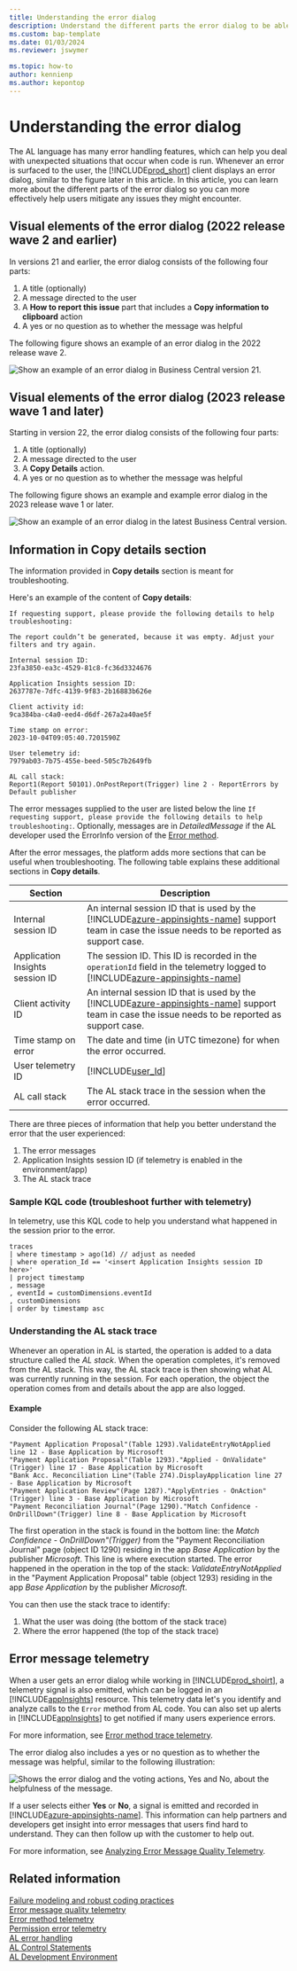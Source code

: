 ```yaml
---
title: Understanding the error dialog
description: Understand the different parts the error dialog to be able to help mitigate issues for users 
ms.custom: bap-template
ms.date: 01/03/2024
ms.reviewer: jswymer

ms.topic: how-to
author: kennienp
ms.author: kepontop
---
```


# Understanding the error dialog

The AL language has many error handling features, which can help you deal with unexpected situations that occur when code is run. Whenever an error is surfaced to the user, the [!INCLUDE[prod_short](../developer/includes/prod_short.md)] client displays an error dialog, similar to the figure later in this article. In this article, you can learn more about the different parts of the error dialog so you can more effectively help users mitigate any issues they might encounter.

## Visual elements of the error dialog (2022 release wave 2 and earlier)

In versions 21 and earlier, the error dialog consists of the following four parts:

1. A title (optionally)
2. A message directed to the user
3. A **How to report this issue** part that includes a **Copy information to clipboard** action
4. A yes or no question as to whether the message was helpful

The following figure shows an example of an error dialog in the 2022 release wave 2. 

![Show an example of an error dialog in Business Central version 21.](media/error-dialog-v21.png)

## Visual elements of the error dialog (2023 release wave 1 and later)

Starting in version 22, the error dialog consists of the following four parts:

1. A title (optionally)
2. A message directed to the user
3. A **Copy Details** action.
4. A yes or no question as to whether the message was helpful

The following figure shows an example and example error dialog in the 2023 release wave 1 or later. 

![Show an example of an error dialog in the latest Business Central version.](media/error-dialog.png)

## Information in Copy details section

The information provided in **Copy details** section is meant for troubleshooting. 

Here's an example of the content of **Copy details**:

```
If requesting support, please provide the following details to help troubleshooting:

The report couldn’t be generated, because it was empty. Adjust your filters and try again.

Internal session ID: 
23fa3850-ea3c-4529-81c8-fc36d3324676

Application Insights session ID: 
2637787e-7dfc-4139-9f83-2b16883b626e

Client activity id: 
9ca384ba-c4a0-eed4-d6df-267a2a40ae5f

Time stamp on error: 
2023-10-04T09:05:40.7201590Z

User telemetry id: 
7979ab03-7b75-455e-beed-505c7b2649fb

AL call stack: 
Report1(Report 50101).OnPostReport(Trigger) line 2 - ReportErrors by Default publisher
```

The error messages supplied to the user are listed below the line `If requesting support, please provide the following details to help troubleshooting:`. Optionally, messages are in _DetailedMessage_ if the AL developer used the ErrorInfo version of the [Error method](methods-auto/dialog/dialog-error-errorinfo-method.md). 


After the error messages, the platform adds more sections that can be useful when troubleshooting. The following table explains these additional sections in **Copy details**.


|Section | Description |
|--------|-------------|
|Internal session ID| An internal session ID that is used by the [!INCLUDE[azure-appinsights-name](../includes/azure-appinsights-name.md)] support team in case the issue needs to be reported as support case.|
|Application Insights session ID| The session ID. This ID is recorded in the `operationId` field in the telemetry logged to [!INCLUDE[azure-appinsights-name](../includes/azure-appinsights-name.md)] | 
|Client activity ID| An internal session ID that is used by the [!INCLUDE[azure-appinsights-name](../includes/azure-appinsights-name.md)] support team in case the issue needs to be reported as support case.|
|Time stamp on error| The date and time (in UTC timezone) for when the error occurred. |
|User telemetry ID | [!INCLUDE[user_Id](../includes/include-telemetry-user-id.md)] | 
|AL call stack | The AL stack trace in the session when the error occurred.| 


There are three pieces of information that help you better understand the error that the user experienced:

1. The error messages
2. Application Insights session ID (if telemetry is enabled in the environment/app)
3. The AL stack trace

### Sample KQL code (troubleshoot further with telemetry)

In telemetry, use this KQL code to help you understand what happened in the session prior to the error.

```kql
traces
| where timestamp > ago(1d) // adjust as needed
| where operation_Id == '<insert Application Insights session ID here>'
| project timestamp
, message
, eventId = customDimensions.eventId 
, customDimensions
| order by timestamp asc
```

### Understanding the AL stack trace

Whenever an operation in AL is started, the operation is added to a data structure called the _AL stack_. When the operation completes, it's removed from the AL stack. This way, the AL stack trace is then showing what AL was currently running in the session. For each operation, the object the operation comes from and details about the app are also logged.

#### Example

Consider the following AL stack trace: 

```
"Payment Application Proposal"(Table 1293).ValidateEntryNotApplied line 12 - Base Application by Microsoft
"Payment Application Proposal"(Table 1293)."Applied - OnValidate"(Trigger) line 17 - Base Application by Microsoft
"Bank Acc. Reconciliation Line"(Table 274).DisplayApplication line 27 - Base Application by Microsoft
"Payment Application Review"(Page 1287)."ApplyEntries - OnAction"(Trigger) line 3 - Base Application by Microsoft
"Payment Reconciliation Journal"(Page 1290)."Match Confidence - OnDrillDown"(Trigger) line 8 - Base Application by Microsoft
```

The first operation in the stack is found in the bottom line: the _Match Confidence - OnDrillDown"(Trigger)_ from the "Payment Reconciliation Journal" page (object ID 1290) residing in the app _Base Application_ by the publisher _Microsoft_. This line is where execution started. The error happened in the operation in the top of the stack: _ValidateEntryNotApplied_ in the "Payment Application Proposal" table (object 1293) residing in the app _Base Application_ by the publisher _Microsoft_.

You can then use the stack trace to identify:

1. What the user was doing (the bottom of the stack trace)
2. Where the error happened (the top of the stack trace)

## Error message telemetry

When a user gets an error dialog while working in [!INCLUDE[prod_shoirt](../includes/prod_short.md)], a telemetry signal is also emitted, which can be logged in an [!INCLUDE[appInsights](../includes/azure-appinsights-name.md)] resource. This telemetry data let's you identify and analyze calls to the `Error` method from AL code. You can also set up alerts in [!INCLUDE[appInsights](../includes/azure-appinsights-name.md)] to get notified if many users experience errors.

For more information, see [Error method trace telemetry](../administration/telemetry-error-method-trace.md).

The error dialog also includes a yes or no question as to whether the message was helpful, similar to the following illustration:

![Shows the error dialog and the voting actions, Yes and No, about the helpfulness of the message.](../developer/media/error-voting.png )

If a user selects either **Yes** or **No**, a signal is emitted and recorded in [!INCLUDE[azure-appinsights-name](../includes/azure-appinsights-name.md)]. This information can help partners and developers get insight into error messages that users find hard to understand. They can then follow up with the customer to help out.

For more information, see [Analyzing Error Message Quality Telemetry](../administration/telemetry-error-message-voting-trace.md).

## Related information

[Failure modeling and robust coding practices](devenv-robust-coding-practices.md)  
[Error message quality telemetry](../administration/telemetry-error-message-voting-trace.md)   
[Error method telemetry](../administration/telemetry-error-method-trace.md)   
[Permission error telemetry](../administration/telemetry-permission-error-trace.md)   
[AL error handling](devenv-al-error-handling.md)   
[AL Control Statements](devenv-al-control-statements.md)   
[AL Development Environment](devenv-reference-overview.md)   
